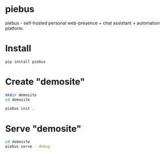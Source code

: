 # piebus

piebus - self-hosted personal web-presence + chat assistant + automation platform.

# Install

```bash
pip install piebus
```


# Create "demosite"

```bash
mkdir demosite
cd demosite

piebus init .
```


# Serve "demosite"

```bash
cd demosite
piebus serve --debug
```
